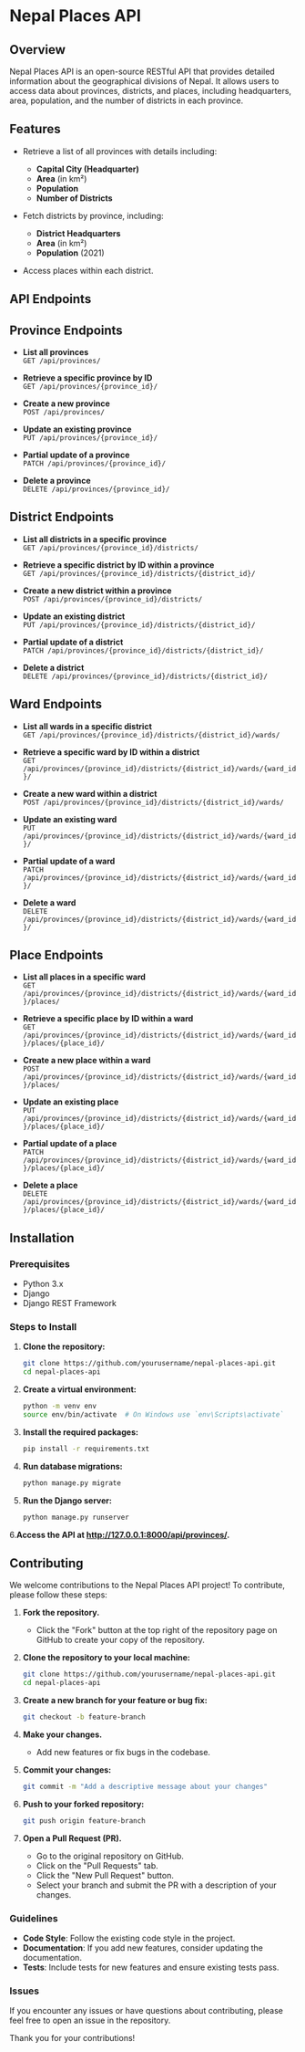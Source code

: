 # Nepal Places API

## Overview
Nepal Places API is an open-source RESTful API that provides detailed information about the geographical divisions of Nepal. It allows users to access data about provinces, districts, and places, including headquarters, area, population, and the number of districts in each province.

## Features
- Retrieve a list of all provinces with details including:
  - **Capital City (Headquarter)**
  - **Area** (in km²)
  - **Population**
  - **Number of Districts**
  
- Fetch districts by province, including:
  - **District Headquarters**
  - **Area** (in km²)
  - **Population** (2021)
  
- Access places within each district.

## API Endpoints


## Province Endpoints
- **List all provinces**  
  `GET /api/provinces/`
  
- **Retrieve a specific province by ID**  
  `GET /api/provinces/{province_id}/`
  
- **Create a new province**  
  `POST /api/provinces/`
  
- **Update an existing province**  
  `PUT /api/provinces/{province_id}/`
  
- **Partial update of a province**  
  `PATCH /api/provinces/{province_id}/`
  
- **Delete a province**  
  `DELETE /api/provinces/{province_id}/`

## District Endpoints
- **List all districts in a specific province**  
  `GET /api/provinces/{province_id}/districts/`
  
- **Retrieve a specific district by ID within a province**  
  `GET /api/provinces/{province_id}/districts/{district_id}/`
  
- **Create a new district within a province**  
  `POST /api/provinces/{province_id}/districts/`
  
- **Update an existing district**  
  `PUT /api/provinces/{province_id}/districts/{district_id}/`
  
- **Partial update of a district**  
  `PATCH /api/provinces/{province_id}/districts/{district_id}/`
  
- **Delete a district**  
  `DELETE /api/provinces/{province_id}/districts/{district_id}/`

## Ward Endpoints
- **List all wards in a specific district**  
  `GET /api/provinces/{province_id}/districts/{district_id}/wards/`
  
- **Retrieve a specific ward by ID within a district**  
  `GET /api/provinces/{province_id}/districts/{district_id}/wards/{ward_id}/`
  
- **Create a new ward within a district**  
  `POST /api/provinces/{province_id}/districts/{district_id}/wards/`
  
- **Update an existing ward**  
  `PUT /api/provinces/{province_id}/districts/{district_id}/wards/{ward_id}/`
  
- **Partial update of a ward**  
  `PATCH /api/provinces/{province_id}/districts/{district_id}/wards/{ward_id}/`
  
- **Delete a ward**  
  `DELETE /api/provinces/{province_id}/districts/{district_id}/wards/{ward_id}/`

## Place Endpoints
- **List all places in a specific ward**  
  `GET /api/provinces/{province_id}/districts/{district_id}/wards/{ward_id}/places/`
  
- **Retrieve a specific place by ID within a ward**  
  `GET /api/provinces/{province_id}/districts/{district_id}/wards/{ward_id}/places/{place_id}/`
  
- **Create a new place within a ward**  
  `POST /api/provinces/{province_id}/districts/{district_id}/wards/{ward_id}/places/`
  
- **Update an existing place**  
  `PUT /api/provinces/{province_id}/districts/{district_id}/wards/{ward_id}/places/{place_id}/`
  
- **Partial update of a place**  
  `PATCH /api/provinces/{province_id}/districts/{district_id}/wards/{ward_id}/places/{place_id}/`
  
- **Delete a place**  
  `DELETE /api/provinces/{province_id}/districts/{district_id}/wards/{ward_id}/places/{place_id}/`


## Installation

### Prerequisites
- Python 3.x
- Django
- Django REST Framework

### Steps to Install

1. **Clone the repository:**
   ```bash
   git clone https://github.com/yourusername/nepal-places-api.git
   cd nepal-places-api
    ```
2. **Create a virtual environment:**
    ```bash
    python -m venv env
    source env/bin/activate  # On Windows use `env\Scripts\activate`
    ```
3. **Install the required packages:**
    ```bash
    pip install -r requirements.txt
    ```
4. **Run database migrations:**
    ```bash
    python manage.py migrate
    ```
5. **Run the Django server:**
    ```bash
    python manage.py runserver
    ```
6.**Access the API at http://127.0.0.1:8000/api/provinces/.**

## Contributing

We welcome contributions to the Nepal Places API project! To contribute, please follow these steps:

1. **Fork the repository.**
   - Click the "Fork" button at the top right of the repository page on GitHub to create your copy of the repository.

2. **Clone the repository to your local machine:**
   ```bash
   git clone https://github.com/yourusername/nepal-places-api.git
   cd nepal-places-api
3. **Create a new branch for your feature or bug fix:**
   ```bash
   git checkout -b feature-branch
   ```
4. **Make your changes.**
   - Add new features or fix bugs in the codebase.

5. **Commit your changes:**
   ```bash
   git commit -m "Add a descriptive message about your changes"
   ```
6. **Push to your forked repository:**
   ```bash
   git push origin feature-branch
    ```
7. **Open a Pull Request (PR).**
   - Go to the original repository on GitHub.
   - Click on the "Pull Requests" tab.
   - Click the "New Pull Request" button.
   - Select your branch and submit the PR with a description of your changes.

### Guidelines
- **Code Style**: Follow the existing code style in the project.
- **Documentation**: If you add new features, consider updating the documentation.
- **Tests**: Include tests for new features and ensure existing tests pass.

### Issues
If you encounter any issues or have questions about contributing, please feel free to open an issue in the repository.

Thank you for your contributions!
